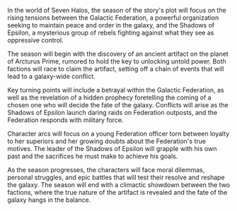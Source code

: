 In the world of Seven Halos, the season of the story's plot will focus on the rising tensions between the Galactic Federation, a powerful organization seeking to maintain peace and order in the galaxy, and the Shadows of Epsilon, a mysterious group of rebels fighting against what they see as oppressive control. 

The season will begin with the discovery of an ancient artifact on the planet of Arcturus Prime, rumored to hold the key to unlocking untold power. Both factions will race to claim the artifact, setting off a chain of events that will lead to a galaxy-wide conflict. 

Key turning points will include a betrayal within the Galactic Federation, as well as the revelation of a hidden prophecy foretelling the coming of a chosen one who will decide the fate of the galaxy. Conflicts will arise as the Shadows of Epsilon launch daring raids on Federation outposts, and the Federation responds with military force. 

Character arcs will focus on a young Federation officer torn between loyalty to her superiors and her growing doubts about the Federation's true motives. The leader of the Shadows of Epsilon will grapple with his own past and the sacrifices he must make to achieve his goals. 

As the season progresses, the characters will face moral dilemmas, personal struggles, and epic battles that will test their resolve and reshape the galaxy. The season will end with a climactic showdown between the two factions, where the true nature of the artifact is revealed and the fate of the galaxy hangs in the balance.